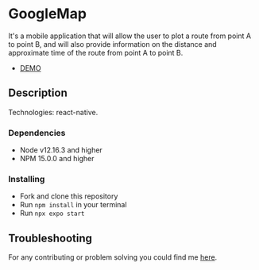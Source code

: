 # GoogleMap

It's a mobile application that will allow the user to plot a route from point A to point B,
and will also provide information on the distance and approximate time of the route from point A to point B.
- [DEMO](https://expo.dev/accounts/olya321/projects)

## Description

Technologies: react-native.

### Dependencies
* Node v12.16.3 and higher
* NPM 15.0.0 and higher

### Installing
* Fork and clone this repository
* Run `npm install` in your terminal
* Run `npx expo start`

## Troubleshooting

For any contributing or problem solving you could find me [here](https://t.me/olya_bush_3).
